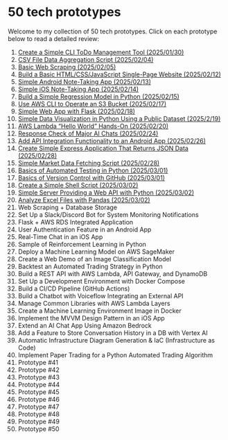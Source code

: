 # 50 tech prototypes

Welcome to my collection of 50 tech prototypes. Click on each prototype below to read a detailed review:


1. [Create a Simple CLI ToDo Management Tool (2025/01/30)](reviews/prototype1.md)
2. [CSV File Data Aggregation Script (2025/02/04)](reviews/prototype2.md)
3. [Basic Web Scraping (2025/02/05)](reviews/prototype3.md)
4. [Build a Basic HTML/CSS/JavaScript Single-Page Website (2025/02/12)](reviews/prototype4.md)
5. [Simple Android Note-Taking App (2025/02/13)](reviews/prototype5.md)
6. [Simple iOS Note-Taking App (2025/02/14)](reviews/prototype6.md)
7. [Build a Simple Regression Model in Python (2025/02/15)](reviews/prototype7.md)
8. [Use AWS CLI to Operate an S3 Bucket (2025/02/17)](reviews/prototype8.md)
9. [Simple Web App with Flask (2025/02/18)](reviews/prototype9.md)
10. [Simple Data Visualization in Python Using a Public Dataset (2025/2/19)](reviews/prototype10.md)
11.	[AWS Lambda “Hello World” Hands-On (2025/02/20)](reviews/prototype11.md)
12.	[Response Check of Major AI Chats (2025/02/24)](reviews/prototype12.md)
13.	[Add API Integration Functionality to an Android App (2025/02/26)](reviews/prototype13.md)
14.	[Create Simple Express Application That Returns JSON Data (2025/02/28)](reviews/prototype14.md)
15.	[Simple Market Data Fetching Script (2025/02/28)](reviews/prototype15.md)
16.	[Basics of Automated Testing in Python (2025/03/01)](reviews/prototype16.md)
17.	[Basics of Version Control with GitHub (2025/03/01)](reviews/prototype17.md)
18.	[Create a Simple Shell Script (2025/03/02)](reviews/prototype18.md)
19.	[Simple Server Providing a Web API with Python (2025/03/02)](reviews/prototype19.md)
20.	[Analyze Excel Files with Pandas (2025/03/02)](reviews/prototype20.md)
21. Web Scraping + Database Storage
22. Set Up a Slack/Discord Bot for System Monitoring Notifications
23. Flask + AWS RDS Integrated Application
24. User Authentication Feature in an Android App
25. Real-Time Chat in an iOS App
26. Sample of Reinforcement Learning in Python
27. Deploy a Machine Learning Model on AWS SageMaker
28. Create a Web Demo of an Image Classification Model
29. Backtest an Automated Trading Strategy in Python
30. Build a REST API with AWS Lambda, API Gateway, and DynamoDB
31. Set Up a Development Environment with Docker Compose
32. Build a CI/CD Pipeline (GitHub Actions)
33. Build a Chatbot with Voiceflow Integrating an External API
34. Manage Common Libraries with AWS Lambda Layers
35. Create a Machine Learning Environment Image in Docker
36. Implement the MVVM Design Pattern in an iOS App
37. Extend an AI Chat App Using Amazon Bedrock
38. Add a Feature to Store Conversation History in a DB with Vertex AI
39. Automatic Infrastructure Diagram Generation & IaC (Infrastructure as Code)
40. Implement Paper Trading for a Python Automated Trading Algorithm
41. Prototype #41
42. Prototype #42
43. Prototype #43
44. Prototype #44
45. Prototype #45
46. Prototype #46
47. Prototype #47
48. Prototype #48
49. Prototype #49
50. Prototype #50
